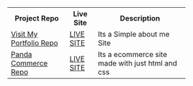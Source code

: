 

<table style="width:80%">
  <tr>
    <th>Project Repo</th>
    <th>Live Site </th>
    <th> Description </th>
  </tr>
  <tr>
    <td><a href="https://github.com/iamfip/iamfip.github.io">Visit My Portfolio Repo</a> </td>
    <td><a href="https://iamfip.github.io"> LIVE SITE </a></td>
    <td>Its a Simple about me Site</td>
  </tr>
  <tr>
    <td><a href="https://github.com/iamfip/panda-commerce-bootstrap/settings/pages">Panda Commerce Repo</a> </td>
    <td><a href="https://iamfip.github.io/panda-commerce-bootstrap/"> LIVE SITE </a></td>
    <td> Its a ecommerce site made with just html and css </td>
  </tr>
  
</table>
